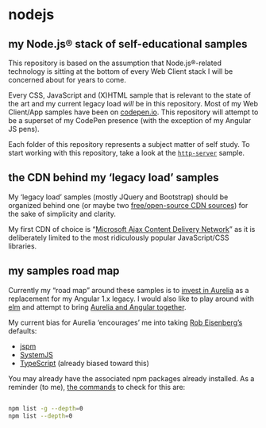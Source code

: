 # nodejs

## my Node.js® stack of self-educational samples

This repository is based on the assumption that Node.js®-related technology is sitting at the bottom of every Web Client stack I will be concerned about for years to come.

Every CSS, JavaScript and (X)HTML sample that is relevant to the state of the art and my current legacy load _will_ be in this repository. Most of my Web Client/App samples have been on [codepen.io](https://codepen.io/rasx). This repository will attempt to be a superset of my CodePen presence (with the exception of my Angular JS pens).

Each folder of this repository represents a subject matter of self study. To start working with this repository, take a look at the [`http-server`](./http-server) sample.

## the CDN behind my ‘legacy load’ samples

My ‘legacy load’ samples (mostly JQuery and Bootstrap) should be organized behind one (or maybe two [free/open-source CDN sources](https://www.maxcdn.com/blog/free-open-source-cdns/)) for the sake of simplicity and clarity.

My first CDN of choice is “[Microsoft Ajax Content Delivery Network](https://docs.microsoft.com/en-us/aspnet/ajax/cdn/overview)” as it is deliberately limited to the most ridiculously popular JavaScript/CSS libraries.

## my samples road map

Currently my “road map” around these samples is to [invest in Aurelia](./aurelia-minimal) as a replacement for my Angular 1.x legacy. I would also like to play around with [elm](./elm-minimal) and attempt to bring [Aurelia and Angular together](https://www.npmjs.com/package/aurelia-elm).

My current bias for Aurelia ‘encourages’ me into taking [Rob Eisenberg’s](http://robeisenberg.com/) defaults:

* [jspm](http://jspm.io/)
* [SystemJS](https://github.com/systemjs/systemjs)
* [TypeScript](https://www.typescriptlang.org/) (already biased toward this)

You may already have the associated npm packages already installed. As a reminder (to me), [the commands](https://stackoverflow.com/questions/17937960/how-to-list-npm-user-installed-packages) to check for this are:

```bash

npm list -g --depth=0
npm list --depth=0

```
